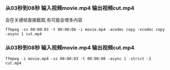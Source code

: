 ### 从03秒到08秒 输入视频movie.mp4 输出视频cut.mp4 
会在关键帧直接截取,有可能会增多内容
```
ffmpeg -ss 00:00:03 -t 00:00:08 -i movie.mp4 -acodec copy -vcodec copy -async 1 cut.mp4
```

### 从03秒到08秒 输入视频movie.mp4 输出视频cut.mp4
```
ffmpeg -i movie.mp4 -ss 00:00:03 -t 00:00:08 -async 1 -strict -2 cut.mp4
```